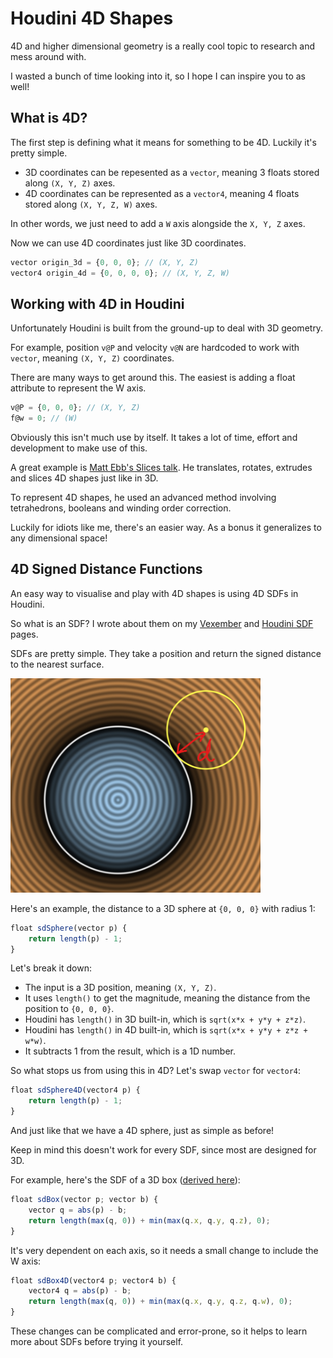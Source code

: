 # Houdini 4D Shapes
4D and higher dimensional geometry is a really cool topic to research and mess around with.

I wasted a bunch of time looking into it, so I hope I can inspire you to as well!

## What is 4D?
The first step is defining what it means for something to be 4D. Luckily it's pretty simple.

- 3D coordinates can be repesented as a `vector`, meaning 3 floats stored along `(X, Y, Z)` axes.
- 4D coordinates can be represented as a `vector4`, meaning 4 floats stored along `(X, Y, Z, W)` axes.

In other words, we just need to add a `W` axis alongside the `X, Y, Z` axes.

Now we can use 4D coordinates just like 3D coordinates.

```js
vector origin_3d = {0, 0, 0}; // (X, Y, Z)
vector4 origin_4d = {0, 0, 0, 0}; // (X, Y, Z, W)
```

## Working with 4D in Houdini
Unfortunately Houdini is built from the ground-up to deal with 3D geometry.

For example, position `v@P` and velocity `v@N` are hardcoded to work with `vector`, meaning `(X, Y, Z)` coordinates.

There are many ways to get around this. The easiest is adding a float attribute to represent the W axis.

```js
v@P = {0, 0, 0}; // (X, Y, Z)
f@w = 0; // (W)
```

Obviously this isn't much use by itself. It takes a lot of time, effort and development to make use of this.

A great example is [Matt Ebb's Slices talk](https://www.youtube.com/watch?v=WryM1E8E9qs). He translates, rotates, extrudes and slices 4D shapes just like in 3D.

To represent 4D shapes, he used an advanced method involving tetrahedrons, booleans and winding order correction.

Luckily for idiots like me, there's an easier way. As a bonus it generalizes to any dimensional space!

## 4D Signed Distance Functions
An easy way to visualise and play with 4D shapes is using 4D SDFs in Houdini.

So what is an SDF? I wrote about them on my [Vexember](./Vexember.md) and [Houdini SDF](./Houdini_SDFs.md) pages.

SDFs are pretty simple. They take a position and return the signed distance to the nearest surface.

<img src="./images/vexember/vexemberd.png" width="400">

Here's an example, the distance to a 3D sphere at `{0, 0, 0}` with radius 1:

```js
float sdSphere(vector p) {
	return length(p) - 1;
}
```

Let's break it down:

- The input is a 3D position, meaning `(X, Y, Z)`.
- It uses `length()` to get the magnitude, meaning the distance from the position to `{0, 0, 0}`.
- Houdini has `length()` in 3D built-in, which is `sqrt(x*x + y*y + z*z)`.
- Houdini has `length()` in 4D built-in, which is `sqrt(x*x + y*y + z*z + w*w)`.
- It subtracts 1 from the result, which is a 1D number.

So what stops us from using this in 4D? Let's swap `vector` for `vector4`:

```js
float sdSphere4D(vector4 p) {
	return length(p) - 1;
}
```

And just like that we have a 4D sphere, just as simple as before!

Keep in mind this doesn't work for every SDF, since most are designed for 3D.

For example, here's the SDF of a 3D box ([derived here](https://www.youtube.com/watch?v=62-pRVZuS5c)):

```js
float sdBox(vector p; vector b) {
	vector q = abs(p) - b;
	return length(max(q, 0)) + min(max(q.x, q.y, q.z), 0);
}
```

It's very dependent on each axis, so it needs a small change to include the W axis:

```js
float sdBox4D(vector4 p; vector4 b) {
	vector4 q = abs(p) - b;
	return length(max(q, 0)) + min(max(q.x, q.y, q.z, q.w), 0);
}
```

These changes can be complicated and error-prone, so it helps to learn more about SDFs before trying it yourself.
